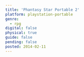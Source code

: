 ```yaml
---
title: 'Phantasy Star Portable 2'
platform: playstation-portable
genre:
  - rpg
digital: false
physical: true
guide: false
pending: false
posted: 2014-02-11
---
```

